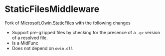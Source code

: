 # StaticFilesMiddleware
Fork of [Microsoft.Owin.StaticFiles](https://katanaproject.codeplex.com/) with the following changes

 - Support pre-gzipped files by checking for the presence of a `.gz` version of a resolved file.
 - Is a MidFunc
 - Does not depend on `owin.dll`
